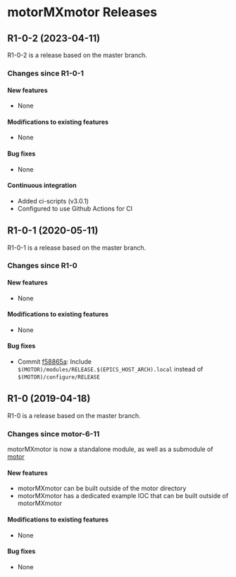 # motorMXmotor Releases

## __R1-0-2 (2023-04-11)__
R1-0-2 is a release based on the master branch.

### Changes since R1-0-1

#### New features
* None

#### Modifications to existing features
* None

#### Bug fixes
* None

#### Continuous integration
* Added ci-scripts (v3.0.1)
* Configured to use Github Actions for CI

## __R1-0-1 (2020-05-11)__
R1-0-1 is a release based on the master branch.  

### Changes since R1-0

#### New features
* None

#### Modifications to existing features
* None

#### Bug fixes
* Commit [f58865a](https://github.com/epics-motor/motorMXmotor/commit/f58865ae748bb30114a60fd36148788473e24031): Include ``$(MOTOR)/modules/RELEASE.$(EPICS_HOST_ARCH).local`` instead of ``$(MOTOR)/configure/RELEASE``

## __R1-0 (2019-04-18)__
R1-0 is a release based on the master branch.  

### Changes since motor-6-11

motorMXmotor is now a standalone module, as well as a submodule of [motor](https://github.com/epics-modules/motor)

#### New features
* motorMXmotor can be built outside of the motor directory
* motorMXmotor has a dedicated example IOC that can be built outside of motorMXmotor

#### Modifications to existing features
* None

#### Bug fixes
* None
